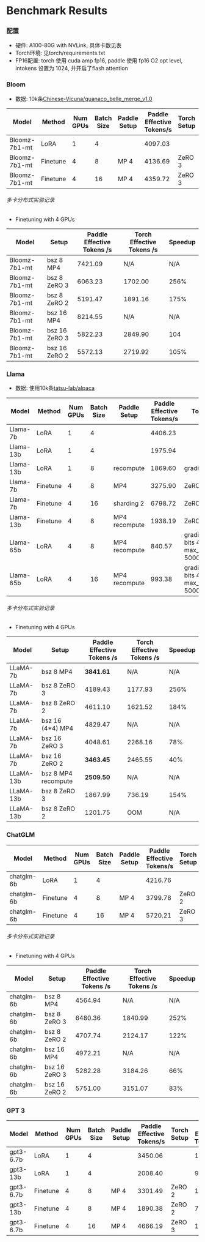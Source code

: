 # Benchmark Results

### 配置

- 硬件: A100-80G with NVLink, 具体卡数见表
- Torch环境: 见torch/requirements.txt
- FP16配置: torch 使用 cuda amp fp16, paddle 使用 fp16 O2 opt level, intokens 设置为 1024, 并开启了flash attention

### Bloom

- 数据: 10k条[Chinese-Vicuna/guanaco_belle_merge_v1.0](https://huggingface.co/datasets/Chinese-Vicuna/guanaco_belle_merge_v1.0)

| Model         | Method   | Num GPUs | Batch Size | Paddle Setup | Paddle Effective Tokens/s | Torch Setup | Torch Effective Tokens/s | **Speedup** |
|---------------|----------|----------|------------|--------------|---------------------------|-------------|--------------------------|---------|
| Bloomz-7b1-mt | LoRA     | 1        | 4          |              | 4097.03                   |             | 1980.32                  | **107%**    |
| Bloomz-7b1-mt | Finetune | 4        | 8          | MP 4         | 4136.69                   | ZeRO 3      | 1702.00                  | **143%**    |
| Bloomz-7b1-mt | Finetune | 4        | 16         | MP 4         | 4359.72                   | ZeRO 3      | 2849.90                  | **53%**     |

###### 多卡分布式实验记录

- Finetuning with 4 GPUs

| Model          | Setup           | Paddle Effective Tokens /s | Torch Effective Tokens /s  |  Speedup  |
|----------------|-----------------|----------------------------|----------------------------|-----------|
| Bloomz-7b1-mt  | bsz 8 MP4       |       7421.09              |         N/A                |   N/A     |
| Bloomz-7b1-mt  | bsz 8 ZeRO 3    |       6063.23              |     1702.00                |   256%    |
| Bloomz-7b1-mt  | bsz 8 ZeRO 2    |      5191.47               |     1891.16                |   175%    |
| Bloomz-7b1-mt  | bsz 16 MP4      |      8214.55               |         N/A                |   N/A     |
| Bloomz-7b1-mt  | bsz 16 ZeRO 3   |      5822.23               |      2849.90               |   104     |
| Bloomz-7b1-mt  | bsz 16 ZeRO 2   |    5572.13                 |     2719.92                |   105%    |


### Llama

- 数据: 使用10k条[tatsu-lab/alpaca](https://huggingface.co/datasets/tatsu-lab/alpaca)

| Model     | Method   | Num GPUs | Batch Size  | Paddle Setup | Paddle Effective Tokens/s | Torch Setup | Torch Effective Tokens/s | Speedup |
|-----------|----------|----------|-------------|--------------|---------------------------|-------------|--------------------------|---------|
| Llama-7b  | LoRA     | 1        | 4           |              |  4406.23                  |             | 1895.90                  |  **132%**  |
| Llama-13b | LoRA     | 1        | 4           |              |  1975.94                  |             |    1101.85              |  **79%**  |
| Llama-13b | LoRA     | 1        | 8           | recompute    |  1869.60                  | gradient ckpt |    768.26              |  **143%**  |
| Llama-7b  | Finetune | 4        | 8           | MP4          |  3275.90                  | ZeRO 2      | 1621.52                  |  **102%**  |
| Llama-7b  | Finetune | 4        | 16          | sharding 2   |  6798.72                 | ZeRO 2      | 2465.55                  |  **176%**  |
| Llama-13b | Finetune | 4        | 8           | MP4 recompute|  1938.19                  | ZeRO 3      | 736.19                   |  **127%**  |
| Llama-65b | LoRA     | 4        | 8           | MP4 recompute|  840.57                   | gradient ckpt, bits 4, max_memory_MB 50000, qlora        | 327.75          |  **156%** |
| Llama-65b | LoRA     | 4        | 16          | MP4 recompute|  993.38                   | gradient ckpt, bits 4, max_memory_MB 50000, qlora        | 405.90          |  **122%** |


###### 多卡分布式实验记录

- Finetuning with 4 GPUs

| Model     | Setup         | Paddle Effective Tokens /s | Torch Effective Tokens /s  |  Speedup  |
|-----------|---------------|----------------------------|----------------------------|-----------|
| LLaMA-7b  | bsz 8 MP4     | **3841.61**                |  N/A                       | N/A       |
| LLaMA-7b  | bsz 8 ZeRO 3  | 4189.43                    |  1177.93                   | 256%       |
| LLaMA-7b  | bsz 8 ZeRO 2  | 4611.10                    |  1621.52                   | 184%       |
| LLaMA-7b  | bsz 16 (4*4) MP4 | 4829.47                 |  N/A                       | N/A       |
| LLaMA-7b  | bsz 16 ZeRO 3 | 4048.61                    |  2268.16                   | 78%       |
| LLaMA-7b  | bsz 16 ZeRO 2 | **3463.45**                |  2465.55                   | 40%       |
| LLaMA-13b | bsz 8 MP4 recompute |  **2509.50**         |  N/A                       | N/A       |
| LLaMA-13b | bsz 8 ZeRO 3  | 1867.99                    |  736.19                    | 154%        |
| LLaMA-13b | bsz 8 ZeRO 2  | 1201.75                    |  OOM                       | N/A       |


### ChatGLM

| Model         | Method   | Num GPUs | Batch Size | Paddle Setup | Paddle Effective Tokens/s | Torch Setup | Torch Effective Tokens/s | Speedup |
|---------------|----------|----------|------------|--------------|---------------------------|-------------|--------------------------|---------|
| chatglm-6b    | LoRA     | 1        | 4          |              |        4216.76            |             |       1866.48            | **126%**    |
| chatglm-6b    | Finetune | 4        | 8          |   MP 4       |        3799.78            |   ZeRO 2    |       2124.17            | **79%**    |
| chatglm-6b    | Finetune | 4        | 16         |   MP 4       |        5720.21            |   ZeRO 3    |       3191.35            | **79%**    |


###### 多卡分布式实验记录

- Finetuning with 4 GPUs

| Model     | Setup           | Paddle Effective Tokens /s | Torch Effective Tokens /s  |  Speedup  |
|-----------|-----------------|----------------------------|----------------------------|-----------|
| chatglm-6b  | bsz 8 MP4     |  4564.94                   |         N/A                |   N/A     |
| chatglm-6b  | bsz 8 ZeRO 3  |    6480.36                 |         1840.99            |   252%    |
| chatglm-6b  | bsz 8 ZeRO 2  |    4707.74                 |         2124.17            |   122%     |
| chatglm-6b  | bsz 16 MP4    |    4972.21                 |         N/A                |   N/A     |
| chatglm-6b  | bsz 16 ZeRO 3 |    5282.28                 |         3184.26            |   66%     |
| chatglm-6b  | bsz 16 ZeRO 2 |    5751.00                 |         3151.07            |   83%     |


### GPT 3

| Model         | Method   | Num GPUs | Batch Size | Paddle Setup | Paddle Effective Tokens/s | Torch Setup | Torch Effective Tokens/s | Speedup |
|---------------|----------|----------|------------|--------------|---------------------------|-------------|--------------------------|---------|
| gpt3-6.7b     | LoRA     | 1        | 4          |              |        3450.06            |             |       1186.74            | **191%**|
| gpt3-13b      | LoRA     | 1        | 4          |              |        2008.40            |             |       969.60             | **107%**|
| gpt3-6.7b     | Finetune | 4        | 8          |   MP 4       |        3301.49            |   ZeRO 2    |       1441.65            | **129%**|
| gpt3-13b      | Finetune | 4        | 8          |   MP 4       |        1890.38            |   ZeRO 2    |       783.26             | **141%**|
| gpt3-6.7b     | Finetune | 4        | 16         |   MP 4       |        4666.19            |   ZeRO 3    |       1756.42            | **166%**|
